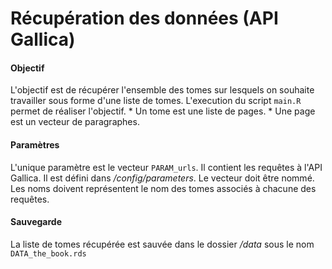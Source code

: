 Récupération des données (API Gallica)
================

#### Objectif

L'objectif est de récupérer l'ensemble des tomes sur lesquels on souhaite travailler sous forme d'une liste de tomes. L'execution du script `main.R` permet de réaliser l'objectif. \* Un tome est une liste de pages. \* Une page est un vecteur de paragraphes.

#### Paramètres

L'unique paramètre est le vecteur `PARAM_urls`. Il contient les requêtes à l'API Gallica. Il est défini dans */config/parameters*. Le vecteur doit être nommé. Les noms doivent représentent le nom des tomes associés à chacune des requêtes.

#### Sauvegarde

La liste de tomes récupérée est sauvée dans le dossier */data* sous le nom `DATA_the_book.rds`
